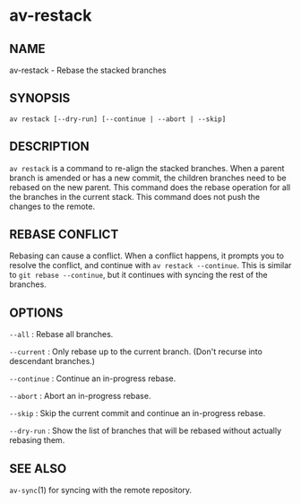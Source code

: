 # av-restack

## NAME

av-restack - Rebase the stacked branches

## SYNOPSIS

```synopsis
av restack [--dry-run] [--continue | --abort | --skip]
```

## DESCRIPTION

`av restack` is a command to re-align the stacked branches. When a parent
branch is amended or has a new commit, the children branches need to be rebased
on the new parent. This command does the rebase operation for all the branches
in the current stack. This command does not push the changes to the remote.

## REBASE CONFLICT

Rebasing can cause a conflict. When a conflict happens, it prompts you to
resolve the conflict, and continue with `av restack --continue`. This is
similar to `git rebase --continue`, but it continues with syncing the rest of
the branches.

## OPTIONS

`--all`
: Rebase all branches.

`--current`
: Only rebase up to the current branch. (Don't recurse into descendant
  branches.)

`--continue`
: Continue an in-progress rebase.

`--abort`
: Abort an in-progress rebase.

`--skip`
: Skip the current commit and continue an in-progress rebase.

`--dry-run`
: Show the list of branches that will be rebased without actually rebasing them.

## SEE ALSO

`av-sync`(1) for syncing with the remote repository.
